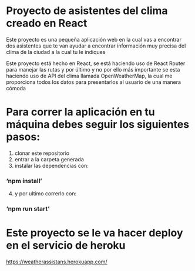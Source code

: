 # Proyecto de asistentes del clima creado en React

Este proyecto es una pequeña aplicación web en la cual vas a encontrar dos asistentes que te van ayudar a encontrar información muy precisa del clima de la ciudad a la cual tu le indiques

Este proyecto está hecho en React, se está haciendo uso de React Router para manejar las rutas y por último y no por ello más importante se esta haciendo uso de API del clima llamada OpenWeatherMap, la cual me proporciona todos los datos para presentarlos al usuario de una manera cómoda

# Para correr la aplicación en tu máquina debes seguir los siguientes pasos:

1.  clonar este repositorio
2.  entrar a la carpeta generada
3.  instalar las dependencias con:

### ‘npm install’

4. y por ultimo correrlo con:

### ‘npm run start’

# Este proyecto se le va hacer deploy en el servicio de heroku

https://weatherassistans.herokuapp.com/
